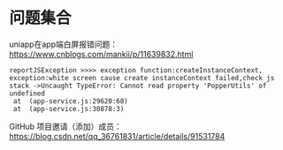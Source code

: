 # 问题集合

uniapp在app端白屏报错问题：https://www.cnblogs.com/mankii/p/11639832.html

```
reportJSException >>>> exception function:createInstanceContext, exception:white screen cause create instanceContext failed,check js stack ->Uncaught TypeError: Cannot read property 'PopperUtils' of undefined
 at  (app-service.js:29620:68)
 at  (app-service.js:30878:3)
```

GitHub 项目邀请（添加）成员：https://blog.csdn.net/qq_36761831/article/details/91531784


